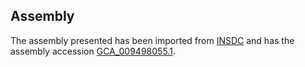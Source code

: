 
Assembly
--------

The assembly presented has been imported from 
[INSDC](http://www.insdc.org) and has the assembly accession
[GCA\_009498055.1](http://www.ebi.ac.uk/ena/data/view/GCA_009498055.1).

